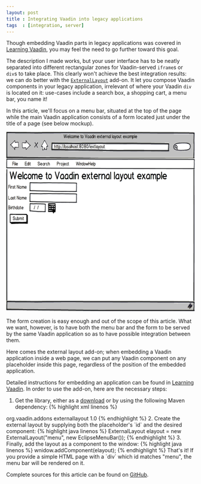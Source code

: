 ```yaml
---
layout: post
title : Integrating Vaadin into legacy applications
tags  : [integration, server]
---
```


Though embedding Vaadin parts in legacy applications was covered in [Learning Vaadin](http://www.packtpub.com/learning-vaadin-rias/book), you may feel the need to go further toward this goal.

The description I made works, but your user interface has to be neatly separated into different rectangular zones for Vaadin-served `iframe`s or `div`s to take place. This clearly won't achieve the best integration results: we can do better with the [`ExternalLayout`](http://vaadin.com/directory/-/directory/addon/externallayout) add-on. It let you compose Vaadin components in your legacy application, irrelevant of where your Vaadin `div` is located on it: use-cases include a search box, a shopping cart, a menu bar, you name it!

In this article, we'll focus on a menu bar, situated at the top of the page while the main Vaadin application consists of a form located just under the title of a page (see below mockup).

<img src="/assets/images/mockup.png" width="640" height="480" />

The form creation is easy enough and out of the scope of this article. What we want, however, is to have both the menu bar and the form to be served by the same Vaadin application so as to have possible integration between them.

Here comes the external layout add-on; when embedding a Vaadin application inside a web page, we can put any Vaadin component on any placeholder inside this page, regardless of the position of the embedded application.

Detailed instructions for embedding an application can be found in [Learning Vaadin](http://www.packtpub.com/learning-vaadin-rias/book). In order to use the add-on, here are the necessary steps:

1. Get the library, either as a [download](https://vaadin.com/directory#downloading/externallayout/1096/1) or by using the following Maven dependency:
{% highlight xml linenos %}
<dependency>
   <groupId>org.vaadin.addons</groupId>
   <artifactId>externallayout</artifactId>
   <version>1.0</version>
</dependency>
{% endhighlight %}
2. Create the external layout by supplying both the placeholder's `id` and the desired component: 
{% highlight java linenos %}
ExternalLayout elayout = new ExternalLayout("menu", new EclipseMenuBar());
{% endhighlight %}
3. Finally, add the layout as a component to the window: 
{% highlight java linenos %}
wnidow.addComponent(elayout);
{% endhighlight %}
That's it! If you provide a simple HTML page with a `div` which id matches "menu", the menu bar will be rendered on it.

Complete sources for this article can be found on [GitHub](https://github.com/nfrankel/More-Vaadin/tree/master/external-layout-example).
